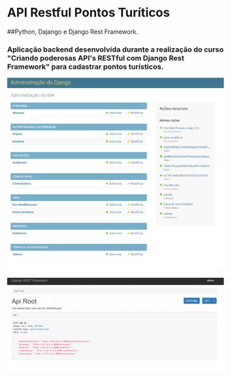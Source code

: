 # API Restful Pontos Turíticos

##Python, Dajango e Django Rest Framework.

### Aplicação backend desenvolvida durante a realização do curso "Criando poderosas API's RESTful com Django Rest Framework" para cadastrar pontos turísticos.

![Painel Admin](https://github.com/AtilaMedeiros/apppontoturistico/blob/master/admin.png)

![localhost](https://github.com/AtilaMedeiros/apppontoturistico/blob/master/index.png)
